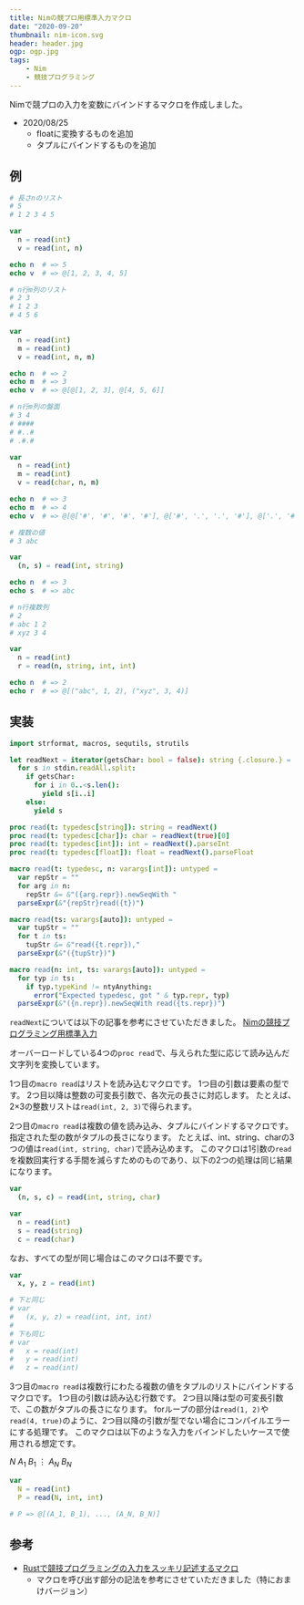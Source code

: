 ```yaml
---
title: Nimの競プロ用標準入力マクロ
date: "2020-09-20"
thumbnail: nim-icon.svg
header: header.jpg
ogp: ogp.jpg
tags:
    - Nim
    - 競技プログラミング
---
```

Nimで競プロの入力を変数にバインドするマクロを作成しました。

- 2020/08/25
    - floatに変換するものを追加
    - タプルにバインドするものを追加

## 例

```nim
# 長さnのリスト
# 5
# 1 2 3 4 5

var
  n = read(int)
  v = read(int, n)

echo n  # => 5
echo v  # => @[1, 2, 3, 4, 5]
```

```nim
# n行m列のリスト
# 2 3
# 1 2 3
# 4 5 6

var
  n = read(int)
  m = read(int)
  v = read(int, n, m)

echo n  # => 2
echo m  # => 3
echo v  # => @[@[1, 2, 3], @[4, 5, 6]]
```

```nim
# n行m列の盤面
# 3 4
# ####
# #..#
# .#.#

var
  n = read(int)
  m = read(int)
  v = read(char, n, m)

echo n  # => 3
echo m  # => 4
echo v  # => @[@['#', '#', '#', '#'], @['#', '.', '.', '#'], @['.', '#', '.', '#']]
```

```nim
# 複数の値
# 3 abc

var
  (n, s) = read(int, string)

echo n  # => 3
echo s  # => abc
```

```nim
# n行複数列
# 2
# abc 1 2
# xyz 3 4

var
  n = read(int)
  r = read(n, string, int, int)

echo n  # => 2
echo r  # => @[("abc", 1, 2), ("xyz", 3, 4)]
```

## 実装

```nim
import strformat, macros, sequtils, strutils

let readNext = iterator(getsChar: bool = false): string {.closure.} =
  for s in stdin.readAll.split:
    if getsChar:
      for i in 0..<s.len():
        yield s[i..i]
    else:
      yield s

proc read(t: typedesc[string]): string = readNext()
proc read(t: typedesc[char]): char = readNext(true)[0]
proc read(t: typedesc[int]): int = readNext().parseInt
proc read(t: typedesc[float]): float = readNext().parseFloat

macro read(t: typedesc, n: varargs[int]): untyped =
  var repStr = ""
  for arg in n:
    repStr &= &"({arg.repr}).newSeqWith "
  parseExpr(&"{repStr}read({t})")

macro read(ts: varargs[auto]): untyped =
  var tupStr = ""
  for t in ts:
    tupStr &= &"read({t.repr}),"
  parseExpr(&"({tupStr})")

macro read(n: int, ts: varargs[auto]): untyped =
  for typ in ts:
    if typ.typeKind != ntyAnything:
      error("Expected typedesc, got " & typ.repr, typ)
  parseExpr(&"({n.repr}).newSeqWith read({ts.repr})")
```

`readNext`については以下の記事を参考にさせていただきました。
[Nimの競技プログラミング用標準入力](https://qiita.com/cunitac/items/f0900f17d8d1c652855e)

オーバーロードしている4つの`proc read`で、与えられた型に応じて読み込んだ文字列を変換しています。

1つ目の`macro read`はリストを読み込むマクロです。
1つ目の引数は要素の型です。
2つ目以降は整数の可変長引数で、各次元の長さに対応します。
たとえば、2×3の整数リストは`read(int, 2, 3)`で得られます。

2つ目の`macro read`は複数の値を読み込み、タプルにバインドするマクロです。
指定された型の数がタプルの長さになります。
たとえば、int、string、charの3つの値は`read(int, string, char)`で読み込めます。
このマクロは1引数の`read`を複数回実行する手間を減らすためのものであり、以下の2つの処理は同じ結果になります。

```nim
var
  (n, s, c) = read(int, string, char)
```

```nim
var
  n = read(int)
  s = read(string)
  c = read(char)
```

なお、すべての型が同じ場合はこのマクロは不要です。

```nim
var
  x, y, z = read(int)

# 下と同じ
# var
#   (x, y, z) = read(int, int, int)
#
# 下も同じ
# var
#   x = read(int)
#   y = read(int)
#   z = read(int)
```

3つ目の`macro read`は複数行にわたる複数の値をタプルのリストにバインドするマクロです。
1つ目の引数は読み込む行数です。
2つ目以降は型の可変長引数で、この数がタプルの長さになります。
forループの部分は`read(1, 2)`や`read(4, true)`のように、2つ目以降の引数が型でない場合にコンパイルエラーにする処理です。
このマクロは以下のような入力をバインドしたいケースで使用される想定です。

$N$
$A_1\ B_1$
$\vdots$
$A_N\ B_N$

```nim
var
  N = read(int)
  P = read(N, int, int)

# P => @[(A_1, B_1), ..., (A_N, B_N)]
```

## 参考
- [Rustで競技プログラミングの入力をスッキリ記述するマクロ](https://qiita.com/tanakh/items/0ba42c7ca36cd29d0ac8)
    - マクロを呼び出す部分の記法を参考にさせていただきました（特におまけバージョン）

